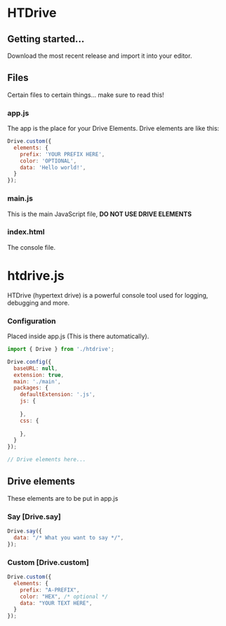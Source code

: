 # HTDrive

## Getting started...
Download the most recent release and import it into your editor.

## Files
Certain files to certain things... make sure to read this!

### app.js
The app is the place for your Drive Elements.
Drive elements are like this:
```js
Drive.custom({
  elements: {
    prefix: 'YOUR PREFIX HERE',
    color: 'OPTIONAL',
    data: 'Hello world!',
  }
});
```

### main.js
This is the main JavaScript file, **DO NOT USE DRIVE ELEMENTS**

### index.html
The console file.

# htdrive.js
HTDrive (hypertext drive) is a powerful console tool used for logging, debugging and more.

### Configuration
Placed inside app.js (This is there automatically).
```js
import { Drive } from './htdrive';

Drive.config({
  baseURL: null,
  extension: true,
  main: './main',
  packages: {
    defaultExtension: '.js',
    js: {
      
    },
    css: {
      
    },
  }
}); 

// Drive elements here...
```

## Drive elements
These elements are to be put in app.js

### Say [Drive.say]
```js
Drive.say({
  data: "/* What you want to say */",
});
```

### Custom [Drive.custom]
```js
Drive.custom({
  elements: {
    prefix: "A-PREFIX",
    color: "HEX", /* optional */
    data: "YOUR TEXT HERE",
  }
});
